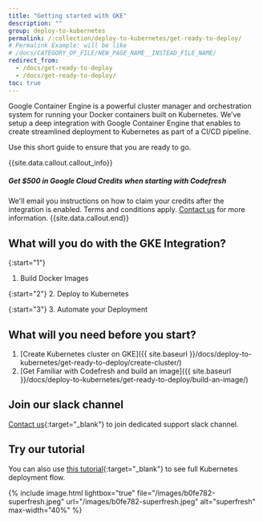 ```yaml
---
title: "Getting started with GKE"
description: ""
group: deploy-to-kubernetes
permalink: /:collection/deploy-to-kubernetes/get-ready-to-deploy/
# Permalink Example: will be like
# /docs/CATEGORY_OF_FILE/NEW_PAGE_NAME__INSTEAD_FILE_NAME/
redirect_from:
  - /docs/get-ready-to-deploy
  - /docs/get-ready-to-deploy/
toc: true
---
```

Google Container Engine is a powerful cluster manager and orchestration system for running your Docker containers built on Kubernetes. We’ve setup a deep integration with Google Container Engine that enables to create streamlined deployment to Kubernetes as part of a CI/CD pipeline.

Use this short guide to ensure that you are ready to go.

{{site.data.callout.callout_info}}

##### Get $500 in Google Cloud Credits when starting with Codefresh

We'll email you instructions on how to claim your credits after the integration is enabled. Terms and conditions apply. [Contact us](https://codefresh.io/contact-us/) for more information. 
{{site.data.callout.end}}

## What will you do with the GKE Integration?

{:start="1"}
1. Build Docker Images

{:start="2"}
2. Deploy to Kubernetes

{:start="3"}
3. Automate your Deployment

## What will you need before you start?
1. [Create Kubernetes cluster on GKE]({{ site.baseurl }}/docs/deploy-to-kubernetes/get-ready-to-deploy/create-cluster/) 
2. [Get Familiar with Codefresh and build an image]({{ site.baseurl }}/docs/deploy-to-kubernetes/get-ready-to-deploy/build-an-image/)
 
## Join our slack channel
[Contact us](https://codefresh.io/contact-us/){:target="_blank"} to join dedicated support slack channel.

## Try our tutorial
You can also use [this tutorial](https://www.slideshare.net/JennyPassi/deploy-with-codefresh-to-kubernetes-in-3-steps){:target="_blank"} to see full Kubernetes deployment flow.

{% include image.html 
lightbox="true" 
file="/images/b0fe782-superfresh.jpeg" 
url="/images/b0fe782-superfresh.jpeg" 
alt="superfresh" 
max-width="40%" 
%}
 
